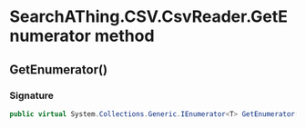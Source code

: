 # SearchAThing.CSV.CsvReader<T>.GetEnumerator method
## GetEnumerator()
### Signature
```csharp
public virtual System.Collections.Generic.IEnumerator<T> GetEnumerator()
```
